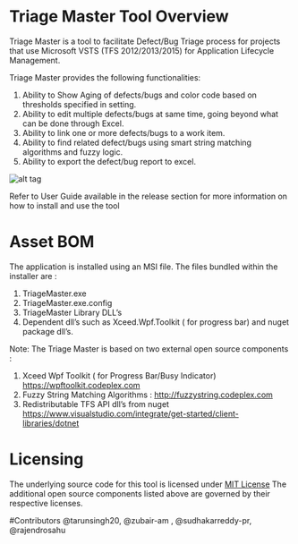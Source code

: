 # Triage Master Tool Overview
Triage Master is a tool to facilitate  Defect/Bug Triage process for projects that use Microsoft VSTS (TFS 2012/2013/2015) for Application Lifecycle Management. 

Triage Master provides the following functionalities:

1. Ability to Show Aging of defects/bugs and color code based on thresholds specified in setting. 
2. Ability to edit multiple defects/bugs at same time, going beyond what can be done through Excel.
3. Ability to link one or more defects/bugs to a work item.
4. Ability to find related defect/bugs using smart string matching algorithms and fuzzy logic. 
5. Ability to export the defect/bug report to excel.

![alt tag](https://cloud.githubusercontent.com/assets/16422549/14552102/9915c1d4-02f8-11e6-8e46-1e9c3aada4d5.png)

Refer to User Guide available in the release section for more information on how to install and use the tool

# Asset BOM

The application is installed using an MSI file. The files bundled within the installer are :

1. TriageMaster.exe 
2. TriageMaster.exe.config
3. TriageMaster Library DLL’s
4. Dependent dll’s such as Xceed.Wpf.Toolkit ( for progress bar) and nuget package dll’s.

Note: The Triage Master is based on two external open source components : 

1. Xceed Wpf Toolkit ( for Progress Bar/Busy Indicator) https://wpftoolkit.codeplex.com
2. Fuzzy String Matching Algorithms : http://fuzzystring.codeplex.com
3. Redistributable TFS API dll’s from nuget https://www.visualstudio.com/integrate/get-started/client-libraries/dotnet

# Licensing
The underlying source code for this tool is licensed under [MIT License](http://opensource.org/licenses/mit-license.php)
The additional open source components listed above are governed by their respective licenses.

#Contributors
@tarunsingh20, @zubair-am , @sudhakarreddy-pr, @rajendrosahu
